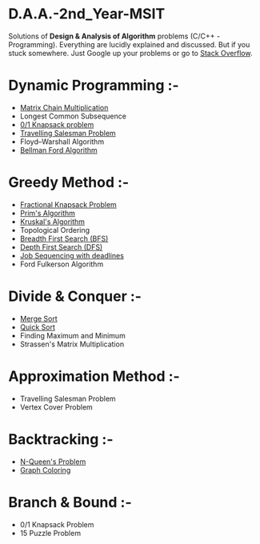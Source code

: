 # D.A.A.-2nd_Year-MSIT

Solutions of **Design & Analysis of Algorithm** problems (C/C++ - Programming). Everything are lucidly explained and discussed. But if you stuck somewhere. Just Google up your problems or go to [Stack Overflow](https://stackoverflow.com/).
# Dynamic Programming :-

   * [Matrix Chain Multiplication](https://github.com/SBMaity/D.A.A.-2nd_Year-MSIT/blob/master/Matrix_Chain_Multiplication.c)
   * Longest Common Subsequence
   * [0/1 Knapsack problem](https://github.com/SBMaity/D.A.A.-2nd_Year-MSIT/blob/master/Knapsack01.c)
   * [Travelling Salesman Problem](https://github.com/SBMaity/D.A.A.-2nd_Year-MSIT/blob/master/TSP.c)
   * Floyd–Warshall Algorithm
   * [Bellman Ford Algorithm](https://github.com/SBMaity/D.A.A.-2nd_Year-MSIT/blob/master/Bellman_Ford_DP.c)

# Greedy Method :-
   * [Fractional Knapsack Problem](https://github.com/SBMaity/D.A.A.-2nd_Year-MSIT/blob/master/Fractional_knapsack.c)
   * [Prim's Algorithm](https://github.com/SBMaity/D.A.A.-2nd_Year-MSIT/blob/master/Prim's.c)
   * [Kruskal's Algorithm](https://github.com/SBMaity/D.A.A.-2nd_Year-MSIT/blob/master/Kruskal.c)
   * Topological Ordering
   * [Breadth First Search (BFS)](https://github.com/SBMaity/D.A.A.-2nd_Year-MSIT/blob/master/BFS.c)
   * [Depth First Search (DFS)](https://github.com/SBMaity/D.A.A.-2nd_Year-MSIT/blob/master/DFS.c)
   * [Job Sequencing with deadlines](https://github.com/SBMaity/D.A.A.-2nd_Year-MSIT/blob/master/job_sequencing.c)
   * Ford Fulkerson Algorithm
# Divide & Conquer :-
   * [Merge Sort](https://github.com/SBMaity/D.A.A.-2nd_Year-MSIT/blob/master/MergeSort.c)
   * [Quick Sort](https://github.com/SBMaity/D.A.A.-2nd_Year-MSIT/blob/master/QuickSort.c)
   * Finding Maximum and Minimum
   * Strassen's Matrix Multiplication
# Approximation Method :-
   * Travelling Salesman Problem
   * Vertex Cover Problem
# Backtracking :-
   * [N-Queen's Problem](https://github.com/SBMaity/D.A.A.-2nd_Year-MSIT/blob/master/N_Queen's.c)
   * [Graph Coloring](https://github.com/SBMaity/D.A.A.-2nd_Year-MSIT/blob/master/Graph_coloring.c)
# Branch & Bound :-
   * 0/1 Knapsack Problem
   * 15 Puzzle Problem
